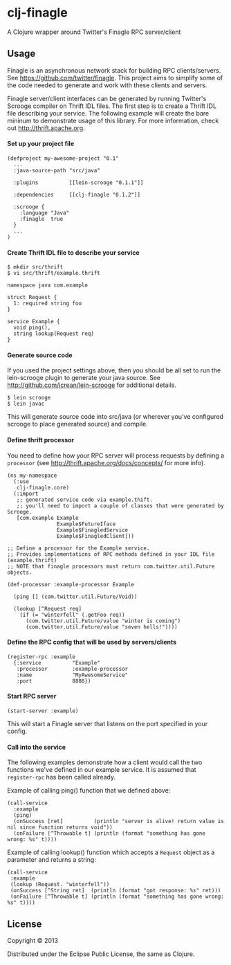 # clj-finagle

A Clojure wrapper around Twitter's Finagle RPC server/client

## Usage

Finagle is an asynchronous network stack for building RPC clients/servers. See https://github.com/twitter/finagle. This project aims to simplify some of the code needed to generate and work with these clients and servers.

Finagle server/client interfaces can be generated by running Twitter's Scrooge compiler on Thrift IDL files. The first step is to create a Thrift IDL file describing your service. The following example will create the bare mininum to demonstrate usage of this library. For more information, check out http://thrift.apache.org.

#### Set up your project file

    (defproject my-awesome-project "0.1"
      ...
      :java-source-path "src/java"

      :plugins          [[lein-scrooge "0.1.1"]]

      :dependencies     [[clj-finagle "0.1.2"]]

      :scrooge {
        :language "Java"
        :finagle  true
      }
      ...
    )

#### Create Thrift IDL file to describe your service

    $ mkdir src/thrift
    $ vi src/thrift/example.thrift

    namespace java com.example

    struct Request {
      1: required string foo
    }

    service Example {
      void ping(),
      string lookup(Request req)
    }


#### Generate source code

If you used the project settings above, then you should be all set to run the lein-scrooge plugin to generate your java source. See http://github.com/jcrean/lein-scrooge for additional details.

    $ lein scrooge
    $ lein javac

This will generate source code into src/java (or wherever you've configured scrooge to place generated source) and compile.

#### Define thrift processor

You need to define how your RPC server will process requests by defining a `processor` (see http://thrift.apache.org/docs/concepts/ for more info).

    (ns my-namespace
      (:use
       clj-finagle.core)
      (:import
       ;; generated service code via example.thift.
       ;; you'll need to import a couple of classes that were generated by Scrooge.
       [com.example Example
                    Example$FutureIface
                    Example$FinagledService
                    Example$FinagledClient]))

    ;; Define a processor for the Example service.
    ;; Provides implementations of RPC methods defined in your IDL file (example.thrift)
    ;; NOTE that finagle processors must return com.twitter.util.Future objects.

    (def-processor :example-processor Example

      (ping [] (com.twitter.util.Future/Void))

      (lookup [^Request req]
        (if (= "winterfell" (.getFoo req))
          (com.twitter.util.Future/value "winter is coming")
          (com.twitter.util.Future/value "seven hells!"))))

#### Define the RPC config that will be used by servers/clients

    (register-rpc :example
      {:service          "Example"
       :processor        :example-processor
       :name             "MyAwesomeService"
       :port             8888})

#### Start RPC server

    (start-server :example)

This will start a Finagle server that listens on the port specified in your config.

#### Call into the service

The following examples demonstrate how a client would call the two functions we've defined in our example service. It is assumed that `register-rpc` has been called already.

Example of calling ping() function that we defined above:

    (call-service
      :example
      (ping)
      (onSuccess [ret]          (println "server is alive! return value is nil since function returns void"))
      (onFailure [^Throwable t] (println (format "something has gone wrong: %s" t))))

Example of calling lookup() function which accepts a `Request` object as a parameter and returns a string:

    (call-service
     :example
     (lookup (Request. "winterfell"))
     (onSuccess [^String ret]  (println (format "got response: %s" ret)))
     (onFailure [^Throwable t] (println (format "something has gone wrong: %s" t))))

## License

Copyright © 2013

Distributed under the Eclipse Public License, the same as Clojure.
